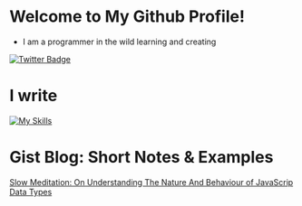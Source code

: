 # Welcome to My Github Profile!

- I am a programmer in the wild learning and creating

[![Twitter Badge](https://img.shields.io/badge/-@vic_magnifico-1ca0f1?style=flat&labelColor=1ca0f1&logo=twitter&logoColor=white&link=https://twitter.com/vic_magnifico)](https://twitter.com/vic_magnifico)


# I write
[![My Skills](https://skillicons.dev/icons?i=go,elixir,haskell,ocaml,scala,js)](https://skillicons.dev)



# Gist Blog: Short Notes & Examples
[Slow Meditation: On Understanding The Nature And Behaviour of JavaScrip Data Types](https://gist.github.com/victor-eno/18cc6a4352dd1e433ffa65f1ce178b7a.js)



<!---
victor-eno/victor-eno is a ✨ special ✨ repository because its `README.md` (this file) appears on your GitHub profile.
You can click the Preview link to take a look at your changes.
--->
